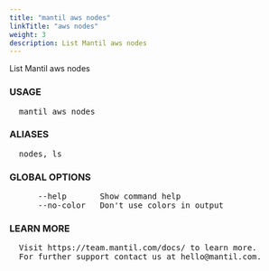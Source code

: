 ```yaml
---
title: "mantil aws nodes"
linkTitle: "aws nodes"
weight: 3
description: List Mantil aws nodes
---
```


List Mantil aws nodes

### USAGE
<pre>
  mantil aws nodes
</pre>
### ALIASES
<pre>
  nodes, ls
</pre>
### GLOBAL OPTIONS
<pre>
      --help       Show command help
      --no-color   Don't use colors in output
</pre>
### LEARN MORE
<pre>
  Visit https://team.mantil.com/docs/ to learn more.
  For further support contact us at hello@mantil.com.
</pre>
